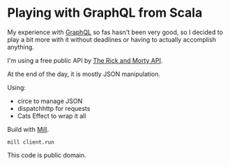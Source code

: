 # Playing with GraphQL from Scala

My experience with [GraphQL](https://graphql.org/) so fas hasn't been very
good, so I decided to play a bit more with it without deadlines or having
to actually accomplish anything.

I'm using a free public API by [The Rick and Morty API](https://rickandmortyapi.com/).

At the end of the day, it is mostly JSON manipulation.

Using:
 - circe to manage JSON
 - dispatchhttp for requests
 - Cats Effect to wrap it all

Build with [Mill](http://www.lihaoyi.com/mill/).

    mill client.run

This code is public domain.

